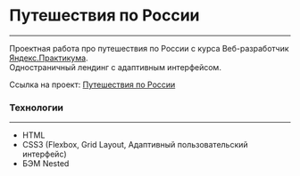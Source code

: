# **Путешествия по России**
***
Проектная работа про путешествия по России с курса Веб-разработчик [Яндекс.Практикума](https://practicum.yandex.ru/).  
Одностраничный лендинг с адаптивным интерфейсом.

Ссылка на проект: [Путешествия по России](https://chashchinavera.github.io/russian-travel)

### **Технологии**
***
* HTML
* CSS3 (Flexbox, Grid Layout, Адаптивный пользовательский интерфейс)
* БЭМ Nested
